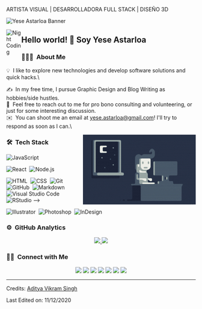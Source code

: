 

 
ARTISTA VISUAL | DESARROLLADORA FULL STACK | DISEÑO 3D

![Yese Astarloa Banner](https://www.linkedin.com/in/yese-astarloa/overlay/background-image/)

<img alt="Night Coding" src="./assets/Hand%20Wave.gif" width='40' align="left"/><h2>Hello world! 👋 Soy Yese Astarloa</h2>

<!-- ## 👋 &nbsp;Hello World! Soy Yese Astarloa -->

### 👨🏻‍💻 &nbsp;About Me

💡 &nbsp;I like to explore new technologies and develop software solutions and quick hacks.\
<!--🎓 &nbsp;I'm currently studying Computer Science and Mathematics at the University of Massachusetts Amherst.\-->
<!--🌱 &nbsp;I'm on track for learning more about Artificial Intelligence, Systems Design, and Cloud Architecture.\-->
✍️ &nbsp;In my free time, I pursue Graphic Design and Blog Writing as hobbies/side hustles.\
💬 &nbsp;Feel free to reach out to me for pro bono consulting and volunteering, or just for some interesting discussion.\
✉️ &nbsp;You can shoot me an email at yese.astarloa@gmail.com! I'll try to respond as soon as I can.\
<!--📄 &nbsp;Please have a look at my [Résumé](https://www.adityavsingh.com/resume.html) for more details about me. I'm open to feedback and suggestions!-->

<img alt="Night Coding" src="https://raw.githubusercontent.com/AVS1508/AVS1508/master/assets/Night-Coding.gif" align="right"/>

### 🛠 &nbsp;Tech Stack

<!--![Python](https://img.shields.io/badge/-Python-05122A?style=flat&logo=python)&nbsp;-->
![JavaScript](https://img.shields.io/badge/-JavaScript-05122A?style=flat&logo=javascript)&nbsp;
<!--![Java](https://img.shields.io/badge/-Java-05122A?style=flat&logo=Java&logoColor=FFA518)&nbsp;-->
<!--![C](https://img.shields.io/badge/-C-05122A?style=flat&logo=C&logoColor=A8B9CC)&nbsp;-->
<!--![C++](https://img.shields.io/badge/-C++-05122A?style=flat&logo=C%2B%2B&logoColor=00599C)&nbsp;-->
<!--![R (Statistics)](https://img.shields.io/badge/-R-05122A?style=flat&logo=R&logoColor=276DC3)\-->
![React](https://img.shields.io/badge/-React-05122A?style=flat&logo=react)&nbsp;
![Node.js](https://img.shields.io/badge/-Node.js-05122A?style=flat&logo=node.js)&nbsp;
<!--![Django](https://img.shields.io/badge/-Django-05122A?style=flat&logo=django&logoColor=092E20)&nbsp;-->
<!--![Flask](https://img.shields.io/badge/-Flask-05122A?style=flat&logo=flask)&nbsp;-->
<!--![Bootstrap](https://img.shields.io/badge/-Bootstrap-05122A?style=flat&logo=bootstrap&logoColor=563D7C)\-->
![HTML](https://img.shields.io/badge/-HTML-05122A?style=flat&logo=HTML5)&nbsp;
![CSS](https://img.shields.io/badge/-CSS-05122A?style=flat&logo=CSS3&logoColor=1572B6)&nbsp;
![Git](https://img.shields.io/badge/-Git-05122A?style=flat&logo=git)&nbsp;
![GitHub](https://img.shields.io/badge/-GitHub-05122A?style=flat&logo=github)&nbsp;
![Markdown](https://img.shields.io/badge/-Markdown-05122A?style=flat&logo=markdown)\
![Visual Studio Code](https://img.shields.io/badge/-Visual%20Studio%20Code-05122A?style=flat&logo=visual-studio-code&logoColor=007ACC)&nbsp;
![RStudio](https://img.shields.io/badge/-RStudio-05122A?style=flat&logo=rstudio)&nbsp;-->
<!--![Eclipse](https://img.shields.io/badge/-Eclipse-05122A?style=flat&logo=eclipse-ide&logoColor=2C2255)\-->
![Illustrator](https://img.shields.io/badge/-Illustrator-05122A?style=flat&logo=adobe-illustrator)&nbsp;
![Photoshop](https://img.shields.io/badge/-Photoshop-05122A?style=flat&logo=adobe-photoshop)&nbsp;
![InDesign](https://img.shields.io/badge/-InDesign-05122A?style=flat&logo=adobe-indesign)

### ⚙️ &nbsp;GitHub Analytics

<p align="center">
<a href="https://github.com/AVS1508">
  <img height="180em" src="https://github-readme-stats-eight-theta.vercel.app/api?username=AVS1508&show_icons=true&theme=algolia&include_all_commits=true&count_private=true"/>
  <img height="180em" src="https://github-readme-stats-eight-theta.vercel.app/api/top-langs/?username=AVS1508&layout=compact&langs_count=8&theme=algolia"/>
</a>
</p>

### 🤝🏻 &nbsp;Connect with Me

<p align="center">
<a href="https://www.adityavsingh.com"><img src="https://img.shields.io/badge/-adityavsingh.com-3423A6?style=flat&logo=Google-Chrome&logoColor=white"/></a>
<a href="https://linkedin.com/in/AVS1508"><img src="https://img.shields.io/badge/-Aditya%20Vikram%20Singh-0077B5?style=flat&logo=Linkedin&logoColor=white"/></a>
<a href="mailto:avsingh@umass.edu"><img src="https://img.shields.io/badge/-avsingh@umass.edu-D14836?style=flat&logo=Gmail&logoColor=white"/></a>
<a href="https://instagram.com/adityavs_"><img src="https://img.shields.io/badge/-@adityavs__-E4405F?style=flat&logo=Instagram&logoColor=white"/></a>
<a href="https://facebook.com/AVS1508"><img src="https://img.shields.io/badge/-@AVS1508-1877F2?style=flat&logo=Facebook&logoColor=white"/></a>
<a href="https://www.pinterest.ca/AVS1508"><img src="https://img.shields.io/badge/-@AVS1508-BD081C?style=flat&logo=Pinterest&logoColor=white"/></a>
<a href="https://www.behance.net/AVS1508"><img src="https://img.shields.io/badge/-@AVS1508-1769FF?style=flat&logo=Behance&logoColor=white"/></a>
</p>

-----
Credits: [Aditya Vikram Singh](https://github.com/AVS1508)

Last Edited on: 11/12/2020
